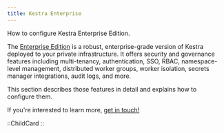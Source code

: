 ```yaml
---
title: Kestra Enterprise
---
```


How to configure Kestra Enterprise Edition.

The [Enterprise Edition](/docs/enterprise/enterprise-edition) is a robust, enterprise-grade version of Kestra deployed to your private infrastructure. It offers security and governance features including multi-tenancy, authentication, SSO, RBAC, namespace-level management, distributed worker groups, worker isolation, secrets manager integrations, audit logs, and more.

This section describes those features in detail and explains how to configure them.

If you're interested to learn more, [get in touch!](/demo)

::ChildCard
::
